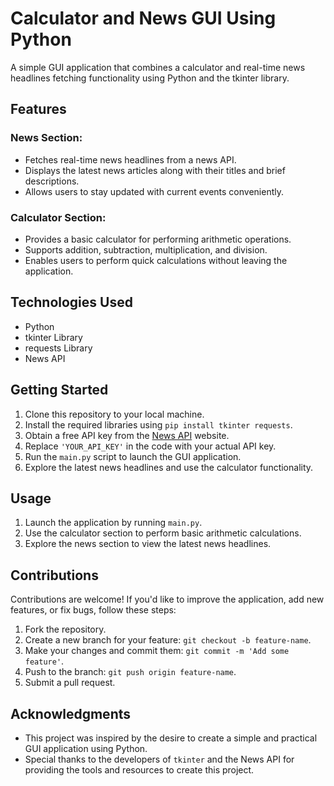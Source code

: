 # Calculator and News GUI Using Python



A simple GUI application that combines a calculator and real-time news headlines fetching functionality using Python and the tkinter library.


## Features

### News Section:

- Fetches real-time news headlines from a news API.
- Displays the latest news articles along with their titles and brief descriptions.
- Allows users to stay updated with current events conveniently.

### Calculator Section:

- Provides a basic calculator for performing arithmetic operations.
- Supports addition, subtraction, multiplication, and division.
- Enables users to perform quick calculations without leaving the application.

## Technologies Used

- Python
- tkinter Library
- requests Library
- News API

## Getting Started

1. Clone this repository to your local machine.
2. Install the required libraries using `pip install tkinter requests`.
3. Obtain a free API key from the [News API](https://newsapi.org/) website.
4. Replace `'YOUR_API_KEY'` in the code with your actual API key.
5. Run the `main.py` script to launch the GUI application.
6. Explore the latest news headlines and use the calculator functionality.


## Usage

1. Launch the application by running `main.py`.
2. Use the calculator section to perform basic arithmetic calculations.
3. Explore the news section to view the latest news headlines.

## Contributions

Contributions are welcome! If you'd like to improve the application, add new features, or fix bugs, follow these steps:

1. Fork the repository.
2. Create a new branch for your feature: `git checkout -b feature-name`.
3. Make your changes and commit them: `git commit -m 'Add some feature'`.
4. Push to the branch: `git push origin feature-name`.
5. Submit a pull request.


## Acknowledgments

- This project was inspired by the desire to create a simple and practical GUI application using Python.
- Special thanks to the developers of `tkinter` and the News API for providing the tools and resources to create this project.
